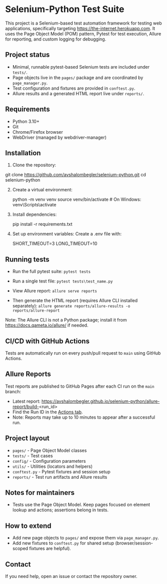 
# Selenium-Python Test Suite

This project is a Selenium-based test automation framework for testing web applications, specifically targeting https://the-internet.herokuapp.com.
It uses the Page Object Model (POM) pattern, Pytest for test execution, Allure for reporting, and custom logging for debugging.

## Project status

- Minimal, runnable pytest-based Selenium tests are included under `tests/`.
- Page objects live in the `pages/` package and are coordinated by `page_manager.py`.
- Test configuration and fixtures are provided in `conftest.py`.
- Allure results and a generated HTML report live under `reports/`.

## Requirements

- Python 3.10+
- Git
- Chrome/Firefox browser
- WebDriver (managed by webdriver-manager)

## Installation

1. Clone the repository:

git clone https://github.com/avshalombegler/selenium-python.git
cd selenium-python

2. Create a virtual environment:

    python -m venv venv
    source venv/bin/activate  # On Windows: venv\Scripts\activate

3. Install dependencies:

    pip install -r requirements.txt

4. Set up environment variables: Create a .env file with:

    SHORT_TIMEOUT=3
    LONG_TIMEOUT=10

## Running tests

- Run the full pytest suite: `pytest tests`

- Run a single test file: `pytest tests\test_name.py`

- View Allure report: `allure serve reports`

- Then generate the HTML report (requires Allure CLI installed separately):
`allure generate reports/allure-results -o reports/allure-report`

Note: The Allure CLI is not a Python package; install it from https://docs.qameta.io/allure/ if needed.

## CI/CD with GitHub Actions
Tests are automatically run on every push/pull request to `main` using GitHub Actions.

## Allure Reports
Test reports are published to GitHub Pages after each CI run on the `main` branch:
- Latest report: https://avshalombegler.github.io/selenium-python/allure-report/build-<run_id>
- Find the Run ID in the [Actions tab](https://github.com/avshalombegler/selenium-python/actions).
- Note: Reports may take up to 10 minutes to appear after a successful run.

## Project layout

- `pages/` - Page Object Model classes
- `tests/` - Test cases
- `config/` - Configuration parameters
- `utils/` - Utilities (locators and helpers)
- `conftest.py` - Pytest fixtures and session setup
- `reports/` - Test run artifacts and Allure results

## Notes for maintainers

- Tests use the Page Object Model. Keep pages focused on element lookup and actions; assertions belong in tests.

## How to extend

- Add new page objects to `pages/` and expose them via `page_manager.py`.
- Add new fixtures to `conftest.py` for shared setup (browser/session-scoped fixtures are helpful).

## Contact

If you need help, open an issue or contact the repository owner.



